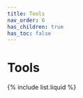 ```yaml
---
title: Tools
nav_order: 6
has_children: true
has_toc: false
---
```


# Tools

{% include list.liquid %}
